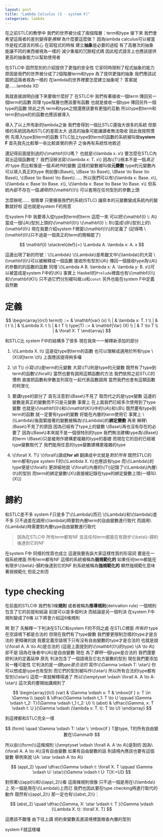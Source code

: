 ```yaml
---
layout: post
title: "Lambda Calculus (3 - system F)"
categories: lambda
---
```


在之前STLC的教學中
我們的世界被分成了兩個階層：term和type
接下來
我們會希望這兩者的差別變得更*模糊*
為什麼要這麼做？
因為lambda calculus可以被當作是程式語言的核心
在寫程式的時候
建立**抽象**是必要的過程
有了高層次的抽象
能讓不同的東西被視為一樣的
減少重複的冗餘程式碼
因此程式語言上也應該提供更高的抽象能力以幫助使用者

在STLC中
固然型別的介紹提供了更強的安全性
它卻同時限制了程式抽象的能力
原因是我們的世界被分成了2個階層term和type
為了提供更強的抽象
我們應該試圖把這兩者視為一樣的
在lambda的世界裡要怎麼建立抽象呢？
答案就是......lambda XD

我就直接說明白接下來要做什麼好了
在STLC中
我們有著接收一個term
傳回另一個term的函數
同理
type階層也應該要有函數
也就是接收一個type
傳回另外一個type的函數
除此之外
term和type之間還應該要有更強的互動
所以type到term和term到type的的函數也應該被導入

導入了以上所有新的lambda之後
我們會得到一個比STLC還強大很多的系統
但那樣的系統因為和STLC的差距太大
過高的抽象可能讓讀者無法吸收
因此我按照慣例
先導入type到term的函數
STLC加上type到term的函數的系統被叫做**system F**
首先我先比較舉一些比較直覺的例子
之後再有系統性地敘述

還記得前面提到過的\\(\mathbf{I}\\)嗎？
也就是\\(\lambda x. x\\)
要怎麼在STLC內寫出這個函數呢？
我們沒辦法寫\\(\lambda x: T. x\\)
因為\\(T\\)根本不是一個*真正的* type
而比較像是一個*系統外*的變數
這樣的變數被叫做**元變數**
type的元變數內可以填入真正的type
例如像\\(Base\\), \\(Base \to Base\\), \\(Base \to Base \to Base\\), \\((Base \to Base) \to Base\\)......
所以我們可以有\\(\lambda x: Base. x\\), \\(\lambda x: Base \to Base. x\\), \\(\lambda x: Base \to Base \to Base. x\\)
但系統內卻不存在一個*通用的*\\(\mathbf{I}\\)
可以套用在任何型別的參數上頭

怎麼辦呢......
很簡單
只要擴張我們的系統(STLC)
讓原本的元變數變成系統內的變數就好啦
這也就是system F的用意

在system F中
我要導入從type到term的term
這麼一來
可以把\\(\mathbf{I} \\: A\\)當成一個\\(A\\)型別上頭的\\(\mathbf{I}\\)
\\(\mathbf{I} \\: B\\)當成\\(B\\)型別上的\\(\mathbf{I}\\)
現在我要介紹system F裡面\\(\mathbf{I}\\)的定義了
(記得嗎
\\(\mathbf{I}\\)只不過是一個真正的term的簡稱罷了)

$$
\mathbf{I} \stackrel{def}{=} \Lambda A. \lambda x: A. x
$$

這邊出現了新的符號：\\(\Lambda\\)
\\(\Lambda\\)是希臘文中\\(\lambda\\)的大寫
\\(\mathbf{I}\\)可以被解釋成一個函數
接收所有型別\\(A\\)
傳回一個接收type為\\(A\\)的參數的的函數的函數
同理
\\(\Lambda A B. \lambda x: A. \lambda y: B. x\\)可以被當成是system F中的\\(K\\)
事實上
Haskell的`Prelude`裡面也有\\(\mathbf{I}\\)和\\(\mathbf{K}\\)
只不過它們分別被叫做`id`和`const`
另外也能在system F中定義自然數

# 定義

$$
\begin{array}{rcl}
term(t) ::= & \mathbf{var} (x) \\
          | & \lambda x: T. t \\
          | & t t \\
          | & \Lambda X. t \\
          | & t T \\
type(T) ::= & \mathbf{Var} (X) \\
          | & T \to T \\
          | & \forall X. T
\end{array}
$$

和STLC比
system F中的結構多了很多
現在我來一一解釋新添加的部分

1. \\(\Lambda X. t\\)
   這是從type到term的函數
   也可以理解成適用於所有type \\(X\\)的term \\(t\\)
   上面應該提得夠多囉

2. \\(t T\\)
   小寫\\(t\\)是term的元變數
   大寫\\(T\\)則是type的元變數
   既然有了type到term的函數\\(\forall\\)
   當然也要有調用這類函數的方法
   我們依照之前STLC的慣例
   直接把函數和參數並列寫在一起代表函數調用
   當然我們也會有這類函數的柯里化

3. 要講type的部分了
   首先注意到\\(Base\\)不見了
   取而代之的是type變數
   這邊的變數是真正的變數而不只是元變數
   事實上
   在上面我們已經多次使用到了type變數
   也就是\\(\mathbf{I}\\)和\\(\mathbf{K}\\)中的\\(A\\)和\\(B\\)
   既然要有type到term的函數
   就一定要有type的變數
   好能在內層的term使用它
   事實上
   \\(\Lambda\\)後面緊接著的變數被稱為\\(\Lambda\\)的**綁定變數**
   再來
   解釋\\(Base\\)不見了的原因
   因為已經有了type上的變數
   \\(Base\\)再也沒有存在的必要了
   因為\\(Base\\)本來就不是一個很特別的type
   我們無法建構type為\\(Base\\)的term
   \\(Base\\)只是被用作建構更複雜的type的基礎
   而現在它的目的已經被type變數取代了
   我們能用任意的type變數建構更複雜的type

4. \\(\forall X. T\\)
   \\(\forall\\)讀成**for all**
   翻譯成中文就是*對於所有*
   既然STLC的term都有type
   system F的\\(\Lambda X. t\\)也應該有type
   而\\(\Lambda\\)的type便是\\(\forall\\)
   更詳細地說
   \\(\forall\\)內層的\\(T\\)記錄了\\(\Lambda\\)內層\\(t\\)的型別
   而term的綁定變數\\(X\\)直接被記錄在type的綁定變數上頭(一樣叫\\(X\\))

# 歸約

和STLC差不多
system F只是多了\\(\Lambda\\)而已
\\(\Lambda\\)和\\(\lambda\\)差不多
只不過差在調用\\(\lambda\\)時要對內層term的自由變數進行取代
而調用\\(\Lambda\\)時需要對內層type自由變數進行取代

> 因為在STLC中
> 所有term都有NF
> 並且任何term都能在有限步\\(\beta\\)-歸約後達到它的NF

在system F中
同樣的性質也成立
這邊我要告訴大家這樣性質的形容詞
要是在一個系統裡面
所有term都有NF
這樣的系統被稱為**弱規範化的**
如果任何term都能在有限步\\(\beta\\)-歸約後達到它的NF
則系統被稱為**強規範化的**
顯然強規範化意味著弱規範化
但反之則否

# type checking

在前面的STLC中
我們有3條**規則**
或者被稱為**推導規則**(derivation rule)
一個規則包含了它的前提和結論
前提可以是多個判決
而結論是另一個判決
在system F中
規則變成了6條
以下將會介紹這6條規則

啊 對了
先解釋一下判決在STLC和system F的不同之處
在STLC裡面
*所有的* type在空語境下都是合法的
但現在我們有了type變數
我們要更限制怎樣的type才是合法的
更精確的說
我要定義空語境下只有沒有自由變數的type才是合法的
也就是說
\\(\forall A. A \to A\\)是合法的
(這是上面提到的\\(\mathbf{I}\\)的type)
\\(A \to A\\)卻不是
因為在後者中\\(A\\)是自由變數
現在
為了*聲明*一個type是合法的
我們還要把判決的定義延伸
原先
判決包含了一個語境及它右方變數的型別
現在我們要添加另一種可能性
它判決的是*一個type是合法的*
寫作\\(\Gamma \vdash T: \star\\)
你可以想成是type也有型別
而它們的型別被叫作\\(\star\\)
所以所有合法的type都有型別\\(\star\\)
這麼一來就解釋得通了
所以\\(\emptyset \vdash \forall A. A \to A: \star\\)
這次真的要開始講規則了

$$
\begin{array}{lcl}
(var) & \Gamma \vdash x: T & \mbox{if } x: T \in \Gamma \\
(appl) & \dfrac{\Gamma \vdash t_1: T \to U \qquad \Gamma \vdash t_2: T}{\Gamma \vdash t_1 t_2: U} \\
(abst) & \dfrac{\Gamma, x: T \vdash t: U }{\Gamma \vdash (\lambda x: T. t): T \to U}
\end{array}
$$

到這裡都和STLC完全一樣

$$
(form) \quad \Gamma \vdash T: \star \: \mbox{if } T是type, T的所有自由變數在\Gamma中
$$

所以由\\((form)\\)這條規則
\\(\emptyset \vdash \forall A. A \to A\\)是對的
因為\\(\forall A. A \to A\\)沒有自由變數
如果有自由變數的話
則語境內應該也要有這個變數
舉例來說
\\(A: \star \vdash A \to A\\)

$$
(appl_2) \quad \dfrac{\Gamma \vdash t: \forall X. T \qquad \Gamma \vdash U: \star}{\Gamma \vdash t U: T[X:=U]}
$$

對照著\\((appl)\\)和\\((appl_2)\\)看
這兩條規則很像
只不過一個是用在\\(\lambda\\)上
另一個是用在\\(\Lambda\\)上而已
我們也因此要在type checking時進行取代的動作
既然有\\((appl_2)\\)
那一定也有\\((abst_2)\\)：

$$
(abst_2) \quad \dfrac{\Gamma, X: \star \vdash t: T }{\Gamma \vdash (\Lambda X. t): \forall X. T}
$$

這應該不難懂
由下往上讀
把約束變數丟進語境裡面檢查內層的型別

system F就這樣囉
